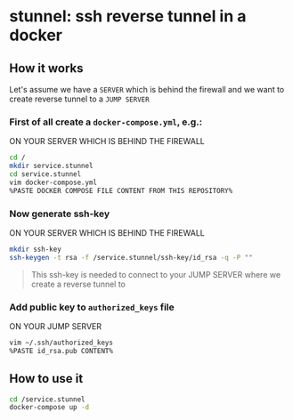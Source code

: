 # stunnel: ssh reverse tunnel in a docker

## How it works
Let's assume we have a `SERVER` which is behind the firewall and we want to create reverse tunnel to a `JUMP SERVER`

### First of all create a `docker-compose.yml`, e.g.:
ON YOUR SERVER WHICH IS BEHIND THE FIREWALL
```sh
cd /
mkdir service.stunnel
cd service.stunnel
vim docker-compose.yml
%PASTE DOCKER COMPOSE FILE CONTENT FROM THIS REPOSITORY%
```

### Now generate ssh-key
ON YOUR SERVER WHICH IS BEHIND THE FIREWALL
```sh
mkdir ssh-key
ssh-keygen -t rsa -f /service.stunnel/ssh-key/id_rsa -q -P ""
```

> This ssh-key is needed to connect to your JUMP SERVER where we create a reverse tunnel to

### Add public key to `authorized_keys` file
ON YOUR JUMP SERVER
```sh
vim ~/.ssh/authorized_keys
%PASTE id_rsa.pub CONTENT%
```

## How to use it
```sh
cd /service.stunnel
docker-compose up -d
```